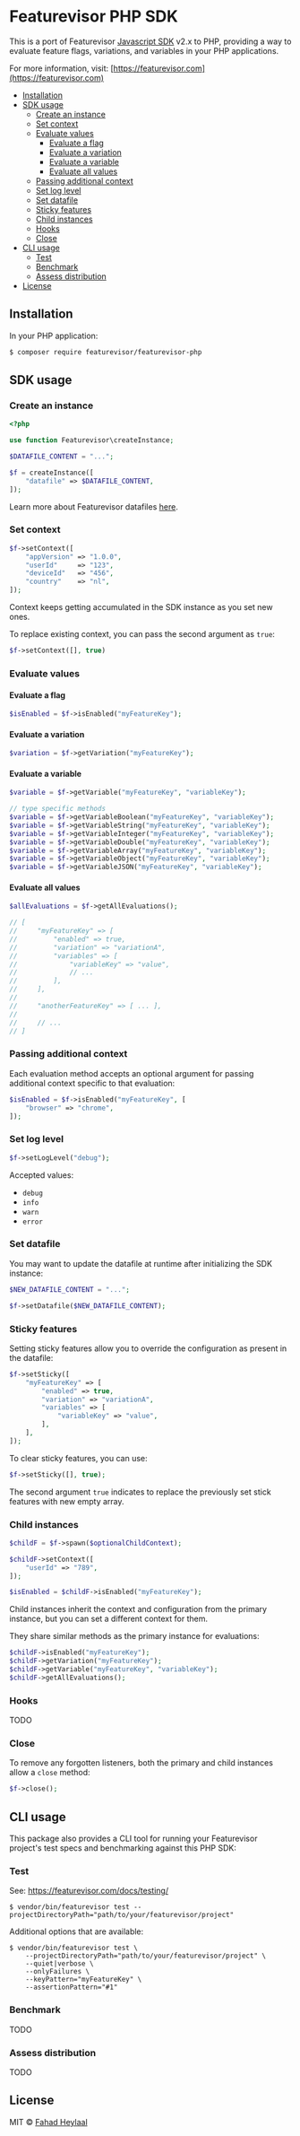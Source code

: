 # Featurevisor PHP SDK <!-- omit in toc -->

This is a port of Featurevisor [Javascript SDK](https://featurevisor.com/docs/sdks/javascript/) v2.x to PHP, providing a way to evaluate feature flags, variations, and variables in your PHP applications.

For more information, visit: [https://featurevisor.com](https://featurevisor.com)

- [Installation](#installation)
- [SDK usage](#sdk-usage)
  - [Create an instance](#create-an-instance)
  - [Set context](#set-context)
  - [Evaluate values](#evaluate-values)
    - [Evaluate a flag](#evaluate-a-flag)
    - [Evaluate a variation](#evaluate-a-variation)
    - [Evaluate a variable](#evaluate-a-variable)
    - [Evaluate all values](#evaluate-all-values)
  - [Passing additional context](#passing-additional-context)
  - [Set log level](#set-log-level)
  - [Set datafile](#set-datafile)
  - [Sticky features](#sticky-features)
  - [Child instances](#child-instances)
  - [Hooks](#hooks)
  - [Close](#close)
- [CLI usage](#cli-usage)
  - [Test](#test)
  - [Benchmark](#benchmark)
  - [Assess distribution](#assess-distribution)
- [License](#license)

## Installation

In your PHP application:

```bash
$ composer require featurevisor/featurevisor-php
```

## SDK usage

### Create an instance

```php
<?php

use function Featurevisor\createInstance;

$DATAFILE_CONTENT = "...";

$f = createInstance([
    "datafile" => $DATAFILE_CONTENT,
]);
```

Learn more about Featurevisor datafiles [here](https://featurevisor.com/docs/building-datafiles/).

### Set context

```php
$f->setContext([
    "appVersion" => "1.0.0",
    "userId"     => "123",
    "deviceId"   => "456",
    "country"    => "nl",
]);
```

Context keeps getting accumulated in the SDK instance as you set new ones.

To replace existing context, you can pass the second argument as `true`:

```php
$f->setContext([], true)
```

### Evaluate values

#### Evaluate a flag

```php
$isEnabled = $f->isEnabled("myFeatureKey");
```

#### Evaluate a variation

```php
$variation = $f->getVariation("myFeatureKey");
```

#### Evaluate a variable

```php
$variable = $f->getVariable("myFeatureKey", "variableKey");

// type specific methods
$variable = $f->getVariableBoolean("myFeatureKey", "variableKey");
$variable = $f->getVariableString("myFeatureKey", "variableKey");
$variable = $f->getVariableInteger("myFeatureKey", "variableKey");
$variable = $f->getVariableDouble("myFeatureKey", "variableKey");
$variable = $f->getVariableArray("myFeatureKey", "variableKey");
$variable = $f->getVariableObject("myFeatureKey", "variableKey");
$variable = $f->getVariableJSON("myFeatureKey", "variableKey");
```

#### Evaluate all values

```php
$allEvaluations = $f->getAllEvaluations();

// [
//     "myFeatureKey" => [
//         "enabled" => true,
//         "variation" => "variationA",
//         "variables" => [
//             "variableKey" => "value",
//             // ...
//         ],
//     ],
//
//     "anotherFeatureKey" => [ ... ],
//
//     // ...
// ]
```

### Passing additional context

Each evaluation method accepts an optional argument for passing additional context specific to that evaluation:

```php
$isEnabled = $f->isEnabled("myFeatureKey", [
    "browser" => "chrome",
]);
```

### Set log level

```php
$f->setLogLevel("debug");
```

Accepted values:

-   `debug`
-   `info`
-   `warn`
-   `error`

### Set datafile

You may want to update the datafile at runtime after initializing the SDK instance:

```php
$NEW_DATAFILE_CONTENT = "...";

$f->setDatafile($NEW_DATAFILE_CONTENT);
```

### Sticky features

Setting sticky features allow you to override the configuration as present in the datafile:

```php
$f->setSticky([
    "myFeatureKey" => [
        "enabled" => true,
        "variation" => "variationA",
        "variables" => [
            "variableKey" => "value",
        ],
    ],
]);
```

To clear sticky features, you can use:

```php
$f->setSticky([], true);
```

The second argument `true` indicates to replace the previously set stick features with new empty array.

### Child instances

```php
$childF = $f->spawn($optionalChildContext);

$childF->setContext([
    "userId" => "789",
]);

$isEnabled = $childF->isEnabled("myFeatureKey");
```

Child instances inherit the context and configuration from the primary instance, but you can set a different context for them.

They share similar methods as the primary instance for evaluations:

```php
$childF->isEnabled("myFeatureKey");
$childF->getVariation("myFeatureKey");
$childF->getVariable("myFeatureKey", "variableKey");
$childF->getAllEvaluations();
```

### Hooks

TODO

### Close

To remove any forgotten listeners, both the primary and child instances allow a `close` method:

```php
$f->close();
```

## CLI usage

This package also provides a CLI tool for running your Featurevisor project's test specs and benchmarking against this PHP SDK:

### Test

See: https://featurevisor.com/docs/testing/

```
$ vendor/bin/featurevisor test --projectDirectoryPath="path/to/your/featurevisor/project"
```

Additional options that are available:

```
$ vendor/bin/featurevisor test \
    --projectDirectoryPath="path/to/your/featurevisor/project" \
    --quiet|verbose \
    --onlyFailures \
    --keyPattern="myFeatureKey" \
    --assertionPattern="#1"
```

### Benchmark

TODO

### Assess distribution

TODO

## License

MIT © [Fahad Heylaal](https://fahad19.com)
